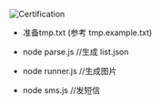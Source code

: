 ![Certification](http://fcc.lanhao.name/fcc-readme-icon/FreeCodeCamp-Lab/cardist?_v=0.0.4)



- 准备tmp.txt (参考 tmp.example.txt)

-  node parse.js  //生成 list.json

-  node runner.js //生成图片

-  node sms.js //发短信
